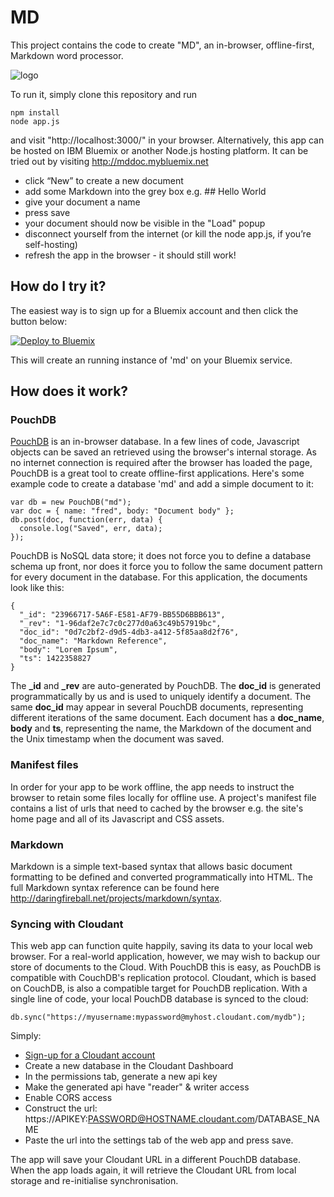 # MD

This project contains the code to create "MD", an in-browser, offline-first, Markdown word processor. 

![logo](https://github.com/glynnbird/md/raw/master/public/img/md.png)

To run it, simply clone this repository and run

    npm install
    node app.js

and visit "http://localhost:3000/" in your browser. Alternatively, this app can be hosted on IBM Bluemix or another Node.js hosting platform. It can be tried out by visiting <http://mddoc.mybluemix.net>

* click “New” to create a new document
* add some Markdown into the grey box e.g. ## Hello World
* give your document a name
* press save
* your document should now be visible in the "Load" popup
* disconnect yourself from the internet (or kill the node app.js, if you’re self-hosting)
* refresh the app in the browser - it should still work!

## How do I try it?

The easiest way is to sign up for a Bluemix account and then click the button below:

<a href="https://bluemix.net/deploy?repository=https://github.com/glynnbird/md" target="_blank"><img src="http://bluemix.net/deploy/button.png" alt="Deploy to Bluemix" /></a>

This will create an running instance of 'md' on your Bluemix service. 


## How does it work?

### PouchDB

[PouchDB](http://pouchdb.com/) is an in-browser database. In a few lines of code, Javascript objects can be saved an retrieved using the browser's internal storage. As no internet connection is required after the browser has loaded the page, PouchDB is a great tool to create offline-first applications. Here's some example code to create a database 'md' and add a simple document to it:

    var db = new PouchDB("md");
    var doc = { name: "fred", body: "Document body" };
    db.post(doc, function(err, data) {
      console.log("Saved", err, data);
    });

PouchDB is NoSQL data store; it does not force you to define a database schema up front, nor does it force you to follow the same document pattern for every document in the database. For this application, the documents look like this:

    {
      "_id": "23966717-5A6F-E581-AF79-BB55D6BBB613",
      "_rev": "1-96daf2e7c7c0c277d0a63c49b57919bc",
      "doc_id": "0d7c2bf2-d9d5-4db3-a412-5f85aa8d2f76",
      "doc_name": "Markdown Reference",
      "body": "Lorem Ipsum",
      "ts": 1422358827
    }

The __\_id__ and __\_rev__ are auto-generated by PouchDB. The **doc_id** is generated programmatically by us and is used to uniquely identify a document. The same **doc\_id** may appear in several PouchDB documents, representing different iterations of the same document. Each document has a **doc\_name**, **body** and **ts**, representing the name, the Markdown of the document and the Unix timestamp when the document was saved.


### Manifest files

In order for your app to be work offline, the app needs to instruct the browser to retain some files locally for offline use. A project's manifest file contains a list of urls that need to cached by the browser e.g. the site's home page and all of its Javascript and CSS assets.


### Markdown

Markdown is a simple text-based syntax that allows basic document formatting to be defined and converted programmatically into HTML. The full Markdown syntax reference can be found here <http://daringfireball.net/projects/markdown/syntax>.

### Syncing with Cloudant

This web app can function quite happily, saving its data to your local web browser. For a real-world application, however, we may wish to backup our store of documents to the Cloud. With PouchDB this is easy, as PouchDB is compatible with CouchDB's replication protocol. Cloudant, which is based on CouchDB, is also a compatible target for PouchDB replication. With a single line of code, your local PouchDB database is synced to the cloud:

    db.sync("https://myusername:mypassword@myhost.cloudant.com/mydb");

Simply:

* [Sign-up for a Cloudant account](https://cloudant.com/sign-up/)
* Create a new database in the Cloudant Dashboard
* In the permissions tab, generate a new api key
* Make the generated api have "reader" & writer access
* Enable CORS access
* Construct the url: https://APIKEY:PASSWORD@HOSTNAME.cloudant.com/DATABASE_NAME
* Paste the url into the settings tab of the web app and press save.

The app will save your Cloudant URL in a different PouchDB database. When the app loads again, it will retrieve the Cloudant URL from local storage and re-initialise synchronisation.
